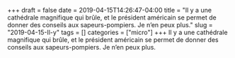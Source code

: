 +++draft = falsedate = 2019-04-15T14:26:47-04:00title = "Il y a une cathédrale magnifique qui brûle, et le président américain se permet de donner des conseils aux sapeurs-pompiers. Je n’en peux plus."slug = "2019-04-15-Il-y"tags = []categories = ["micro"]+++Il y a une cathédrale magnifique qui brûle, et le président américain se permet de donner des conseils aux sapeurs-pompiers. Je n’en peux plus.